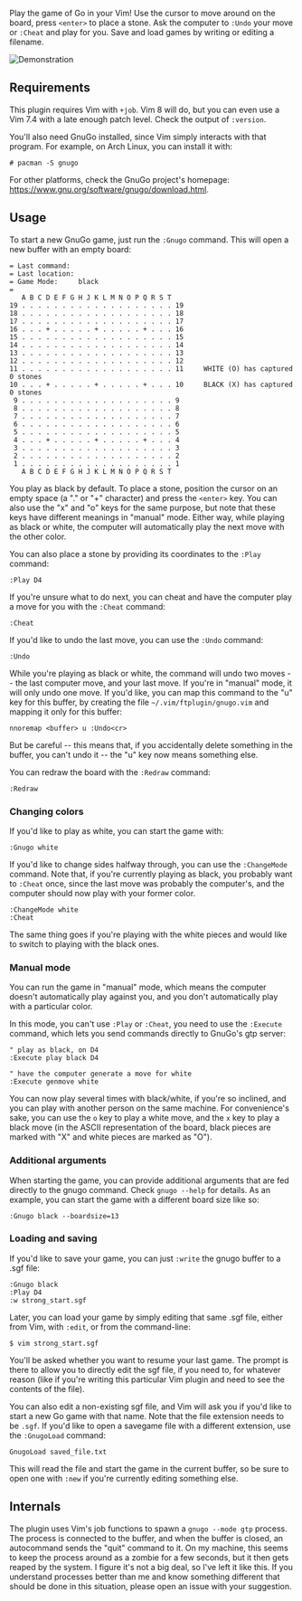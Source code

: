 Play the game of Go in your Vim! Use the cursor to move around on the board, press `<enter>` to place a stone. Ask the computer to `:Undo` your move or `:Cheat` and play for you. Save and load games by writing or editing a filename.

![Demonstration](http://i.andrewradev.com/d1f1769d687d198b89a96decba4c8952.gif)

## Requirements

This plugin requires Vim with `+job`. Vim 8 will do, but you can even use a
Vim 7.4 with a late enough patch level. Check the output of `:version`.

You'll also need GnuGo installed, since Vim simply interacts with that
program. For example, on Arch Linux, you can install it with:

```
# pacman -S gnugo
```

For other platforms, check the GnuGo project's homepage: https://www.gnu.org/software/gnugo/download.html.

## Usage

To start a new GnuGo game, just run the `:Gnugo` command. This will open a new buffer with an empty board:

```
= Last command:
= Last location:
= Game Mode:     black
=
   A B C D E F G H J K L M N O P Q R S T
19 . . . . . . . . . . . . . . . . . . . 19
18 . . . . . . . . . . . . . . . . . . . 18
17 . . . . . . . . . . . . . . . . . . . 17
16 . . . + . . . . . + . . . . . + . . . 16
15 . . . . . . . . . . . . . . . . . . . 15
14 . . . . . . . . . . . . . . . . . . . 14
13 . . . . . . . . . . . . . . . . . . . 13
12 . . . . . . . . . . . . . . . . . . . 12
11 . . . . . . . . . . . . . . . . . . . 11     WHITE (O) has captured 0 stones
10 . . . + . . . . . + . . . . . + . . . 10     BLACK (X) has captured 0 stones
 9 . . . . . . . . . . . . . . . . . . . 9
 8 . . . . . . . . . . . . . . . . . . . 8
 7 . . . . . . . . . . . . . . . . . . . 7
 6 . . . . . . . . . . . . . . . . . . . 6
 5 . . . . . . . . . . . . . . . . . . . 5
 4 . . . + . . . . . + . . . . . + . . . 4
 3 . . . . . . . . . . . . . . . . . . . 3
 2 . . . . . . . . . . . . . . . . . . . 2
 1 . . . . . . . . . . . . . . . . . . . 1
   A B C D E F G H J K L M N O P Q R S T
```

You play as black by default. To place a stone, position the cursor on an empty space (a "." or "+" character) and press the `<enter>` key. You can also use the "x" and "o" keys for the same purpose, but note that these keys have different meanings in "manual" mode. Either way, while playing as black or white, the computer will automatically play the next move with the other color.

You can also place a stone by providing its coordinates to the `:Play` command:

``` vim
:Play D4
```

If you're unsure what to do next, you can cheat and have the computer play a move for you with the `:Cheat` command:

``` vim
:Cheat
```

If you'd like to undo the last move, you can use the `:Undo` command:

``` vim
:Undo
```

While you're playing as black or white, the command will undo two moves -- the last computer move, and your last move. If you're in "manual" mode, it will only undo one move. If you'd like, you can map this command to the "u" key for this buffer, by creating the file `~/.vim/ftplugin/gnugo.vim` and mapping it only for this buffer:

``` vim
nnoremap <buffer> u :Undo<cr>
```

But be careful -- this means that, if you accidentally delete something in the buffer, you can't undo it -- the "u" key now means something else.

You can redraw the board with the `:Redraw` command:

``` vim
:Redraw
```

### Changing colors

If you'd like to play as white, you can start the game with:

``` vim
:Gnugo white
```

If you'd like to change sides halfway through, you can use the `:ChangeMode` command. Note that, if you're currently playing as black, you probably want to `:Cheat` once, since the last move was probably the computer's, and the computer should now play with your former color.

``` vim
:ChangeMode white
:Cheat
```

The same thing goes if you're playing with the white pieces and would like to switch to playing with the black ones.

### Manual mode

You can run the game in "manual" mode, which means the computer doesn't automatically play against you, and you don't automatically play with a particular color.

In this mode, you can't use `:Play` or `:Cheat`, you need to use the `:Execute` command, which lets you send commands directly to GnuGo's gtp server:

``` vim
" play as black, on D4
:Execute play black D4

" have the computer generate a move for white
:Execute genmove white
```

You can now play several times with black/white, if you're so inclined, and you can play with another person on the same machine. For convenience's sake, you can use the `o` key to play a white move, and the `x` key to play a black move (in the ASCII representation of the board, black pieces are marked with "X" and white pieces are marked as "O").

### Additional arguments

When starting the game, you can provide additional arguments that are fed directly to the gnugo command. Check `gnugo --help` for details. As an example, you can start the game with a different board size like so:

``` vim
:Gnugo black --boardsize=13
```

### Loading and saving

If you'd like to save your game, you can just `:write` the gnugo buffer to a .sgf file:

``` vim
:Gnugo black
:Play D4
:w strong_start.sgf
```

Later, you can load your game by simply editing that same .sgf file, either from Vim, with `:edit`, or from the command-line:

```
$ vim strong_start.sgf
```

You'll be asked whether you want to resume your last game. The prompt is there to allow you to directly edit the sgf file, if you need to, for whatever reason (like if you're writing this particular Vim plugin and need to see the contents of the file).

You can also edit a non-existing sgf file, and Vim will ask you if you'd like to start a new Go game with that name. Note that the file extension needs to be `.sgf`. If you'd like to open a savegame file with a different extension, use the `:GnugoLoad` command:

``` vim
GnugoLoad saved_file.txt
```

This will read the file and start the game in the current buffer, so be sure to open one with `:new` if you're currently editing something else.

## Internals

The plugin uses Vim's job functions to spawn a `gnugo --mode gtp` process. The process is connected to the buffer, and when the buffer is closed, an autocommand sends the "quit" command to it. On my machine, this seems to keep the process around as a zombie for a few seconds, but it then gets reaped by the system. I figure it's not a big deal, so I've left it like this. If you understand processes better than me and know something different that should be done in this situation, please open an issue with your suggestion.
